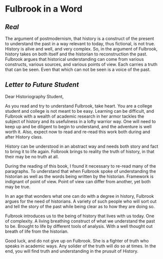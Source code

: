 # Fulbrook in a Word 
## _Real_


The argument of postmodernism, that history is a construct of the present to understand the past in a way relevant to today, thus fictional, is not true. History is alive and well, and very complex. So, in the argument of Fulbrook, history takes on both itself and the historian to reconstruction the past. 
Fulbrook argues that historical understanding can come from various constructs, various sources, and various points of view. Each carries a truth that can be seen. Even that which can not be seen is a voice of the past. 


## _Letter to Future Student_ 

Dear Historiography Student, 

As you read and try to understand Fulbrook, take heart. You are a college student and college is not meant to be easy. Learning can be difficult, and Fulbrook with a wealth of academic research in her armor tackles the subject of history and its usefulness in a lofty warrior way. One will need to keep up and be diligent to begin to understand, and the adventure is well worth it. Also, expect now to read and re-read this work both during and after History class. 

History can be understood in an abstract way and needs both story and fact to bring it to life again. Folbrook brings to reality the truth of history, in that their may be no truth at all. 

During the reading of this book, I found it necessary to re-read many of the paragraphs. To understand that when Fulbrook spoke of understanding the historian as well as the words being written by the historian. Framework is indignant of point of view. Point of view can differ from another, yet both may be true. 

In an age that wonders what one can do with a degree in history, Fulbrook argues for the need of historians. A variety of such people who will sort out and tell the story of the past while being clear as to how they are doing so. 

Fulbrook introduces us to the being of history that lives with us today. One of complexity. A living breathing construct of what we understand the past to be. Brought to life by different tools of analysis. With a well thought out breath of life from the historian. 

Good luck, and do not give up on Fulbrook. She is a fighter of truth who speaks in academic ways. Any solider of the truth will do so at times. In the end, you will find truth and understanding in the prusuit of History. 
